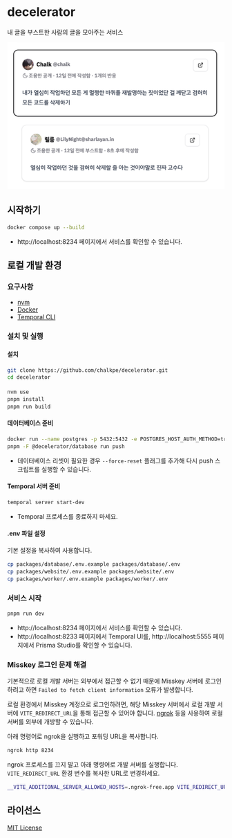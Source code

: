# decelerator

내 글을 부스트한 사람의 글을 모아주는 서비스

![example](docs/example.png)

## 시작하기

```bash
docker compose up --build
```

- http://localhost:8234 페이지에서 서비스를 확인할 수 있습니다.

## 로컬 개발 환경

### 요구사항

- [nvm](https://github.com/nvm-sh/nvm)
- [Docker](https://www.docker.com)
- [Temporal CLI](https://docs.temporal.io/cli/setup-cli)

### 설치 및 실행

#### 설치

```bash
git clone https://github.com/chalkpe/decelerator.git
cd decelerator

nvm use
pnpm install
pnpm run build
```

#### 데이터베이스 준비

```bash
docker run --name postgres -p 5432:5432 -e POSTGRES_HOST_AUTH_METHOD=trust -d --rm postgres:17
pnpm -F @decelerator/database run push
```

- 데이터베이스 리셋이 필요한 경우 `--force-reset` 플래그를 추가해 다시 push 스크립트를 실행할 수 있습니다.

#### Temporal 서버 준비

```bash
temporal server start-dev
```

- Temporal 프로세스를 종료하지 마세요.

#### .env 파일 설정

기본 설정을 복사하여 사용합니다.

```bash
cp packages/database/.env.example packages/database/.env
cp packages/website/.env.example packages/website/.env
cp packages/worker/.env.example packages/worker/.env
```

### 서비스 시작

```bash
pnpm run dev
```

- http://localhost:8234 페이지에서 서비스를 확인할 수 있습니다.
- http://localhost:8233 페이지에서 Temporal UI를, http://localhost:5555 페이지에서 Prisma Studio를 확인할 수 있습니다.

### Misskey 로그인 문제 해결

기본적으로 로컬 개발 서버는 외부에서 접근할 수 없기 때문에 Misskey 서버에 로그인하려고 하면 `Failed to fetch client information` 오류가 발생합니다.

로컬 환경에서 Misskey 계정으로 로그인하려면, 해당 Misskey 서버에서 로컬 개발 서버에 `VITE_REDIRECT_URL`을 통해 접근할 수 있어야 합니다. [ngrok](https://ngrok.com) 등을 사용하여 로컬 서버를 외부에 개방할 수 있습니다.

아래 명령어로 ngrok을 실행하고 포워딩 URL을 복사합니다.

```bash
ngrok http 8234
```

ngrok 프로세스를 끄지 말고 아래 명령어로 개발 서버를 실행합니다. `VITE_REDIRECT_URL` 환경 변수를 복사한 URL로 변경하세요.

```bash
__VITE_ADDITIONAL_SERVER_ALLOWED_HOSTS=.ngrok-free.app VITE_REDIRECT_URL=https://************.ngrok-free.app pnpm run dev
```

## 라이선스

[MIT License](LICENSE)
